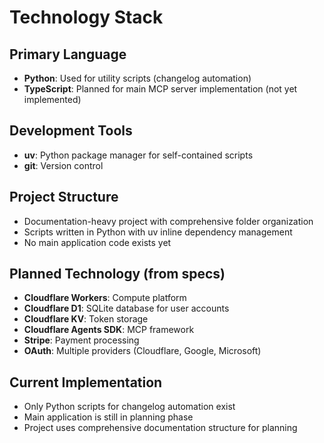 # Technology Stack

## Primary Language
- **Python**: Used for utility scripts (changelog automation)
- **TypeScript**: Planned for main MCP server implementation (not yet implemented)

## Development Tools
- **uv**: Python package manager for self-contained scripts
- **git**: Version control

## Project Structure
- Documentation-heavy project with comprehensive folder organization
- Scripts written in Python with uv inline dependency management
- No main application code exists yet

## Planned Technology (from specs)
- **Cloudflare Workers**: Compute platform
- **Cloudflare D1**: SQLite database for user accounts
- **Cloudflare KV**: Token storage
- **Cloudflare Agents SDK**: MCP framework
- **Stripe**: Payment processing
- **OAuth**: Multiple providers (Cloudflare, Google, Microsoft)

## Current Implementation
- Only Python scripts for changelog automation exist
- Main application is still in planning phase
- Project uses comprehensive documentation structure for planning